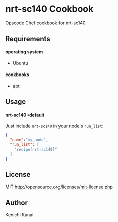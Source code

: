 nrt-sc140 Cookbook
==================
Opscode Chef cookbook for nrt-sc140.

Requirements
------------
#### operating system
- Ubuntu

#### cookbooks
- apt


Usage
-----
#### nrt-sc140::default
Just include `nrt-sc140` in your node's `run_list`:

```json
{
  "name":"my_node",
  "run_list": [
    "recipe[nrt-sc140]"
  ]
}
```

License
-------
MIT
http://opensource.org/licenses/mit-license.php

Author
------
Kenichi Kanai
